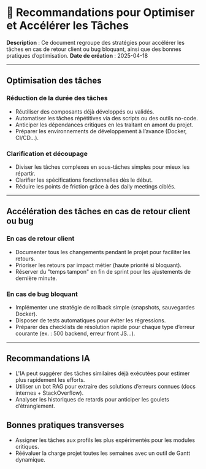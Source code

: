# 📘 Recommandations pour Optimiser et Accélérer les Tâches

**Description** : Ce document regroupe des stratégies pour accélérer les tâches en cas de retour client ou bug bloquant, ainsi que des bonnes pratiques d’optimisation.
**Date de création** : 2025-04-18

---
## Optimisation des tâches

### Réduction de la durée des tâches
- Réutiliser des composants déjà développés ou validés.
- Automatiser les tâches répétitives via des scripts ou des outils no-code.
- Anticiper les dépendances critiques en les traitant en amont du projet.
- Préparer les environnements de développement à l’avance (Docker, CI/CD...).

### Clarification et découpage
- Diviser les tâches complexes en sous-tâches simples pour mieux les répartir.
- Clarifier les spécifications fonctionnelles dès le début.
- Réduire les points de friction grâce à des daily meetings ciblés.

---

## Accélération des tâches en cas de retour client ou bug

### En cas de retour client
- Documenter tous les changements pendant le projet pour faciliter les retours.
- Prioriser les retours par impact métier (haute priorité si bloquant).
- Réserver du "temps tampon" en fin de sprint pour les ajustements de dernière minute.

### En cas de bug bloquant
- Implémenter une stratégie de rollback simple (snapshots, sauvegardes Docker).
- Disposer de tests automatiques pour éviter les régressions.
- Préparer des checklists de résolution rapide pour chaque type d’erreur courante (ex. : 500 backend, erreur front JS...).

---

## Recommandations IA

- L'IA peut suggérer des tâches similaires déjà exécutées pour estimer plus rapidement les efforts.
- Utiliser un bot RAG pour extraire des solutions d’erreurs connues (docs internes + StackOverflow).
- Analyser les historiques de retards pour anticiper les goulets d’étranglement.

## Bonnes pratiques transverses
- Assigner les tâches aux profils les plus expérimentés pour les modules critiques.
- Réévaluer la charge projet toutes les semaines avec un outil de Gantt dynamique.